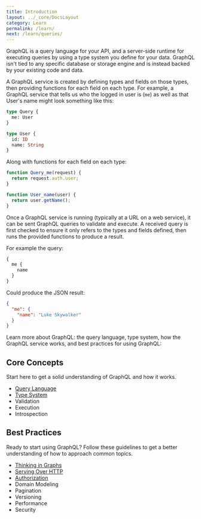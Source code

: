 ```yaml
---
title: Introduction
layout: ../_core/DocsLayout
category: Learn
permalink: /learn/
next: /learn/queries/
---
```


GraphQL is a query language for your API, and a server-side runtime for executing queries by using a type system you define for your data. GraphQL isn't tied to any specific database or storage engine and is instead backed by your existing code and data.

A GraphQL service is created by defining types and fields on those types, then providing functions for each field on each type. For example, a GraphQL service that tells us who the logged in user is (`me`) as well as that User's name might look something like this:

```graphql
type Query {
  me: User
}

type User {
  id: ID
  name: String
}
```

Along with functions for each field on each type:

```js
function Query_me(request) {
  return request.auth.user;
}

function User_name(user) {
  return user.getName();
}
```

Once a GraphQL service is running (typically at a URL on a web service), it can be sent GraphQL queries to validate and execute. A received query is first checked to ensure it only refers to the types and fields defined, then runs the provided functions to produce a result.

For example the query:

```graphql
{
  me {
    name
  }
}
```

Could produce the JSON result:

```json
{
  "me": {
    "name": "Luke Skywalker"
  }
}
```

Learn more about GraphQL: the query language, type system, how the GraphQL service works, and best practices for using GraphQL:

## Core Concepts

Start here to get a solid understanding of GraphQL and how it works.

  - [Query Language](/learn/queries/)
  - [Type System](/learn/schema/)
  - Validation
  - Execution
  - Introspection

## Best Practices

Ready to start using GraphQL? Follow these guidelines to get a better understanding of how to approach common topics.

  - [Thinking in Graphs](/learn/thinking-in-graphs/)
  - [Serving Over HTTP](/learn/serving-over-http/)
  - [Authorization](/learn/authorization/)
  - Domain Modeling
  - Pagination
  - Versioning
  - Performance
  - Security
